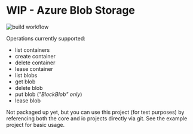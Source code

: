 # WIP - Azure Blob Storage

![build workflow](https://github.com/adrianadrianadrianadrianadrian/blob-storage/actions/workflows/build.yaml/badge.svg)

Operations currently supported:
- list containers
- create container
- delete container
- lease container
- list blobs
- get blob
- delete blob
- put blob (*"BlockBlob" only*)
- lease blob

Not packaged up yet, but you can use this project (for test purposes) by referencing both the core and io projects directly via git. See the example project for basic usage.